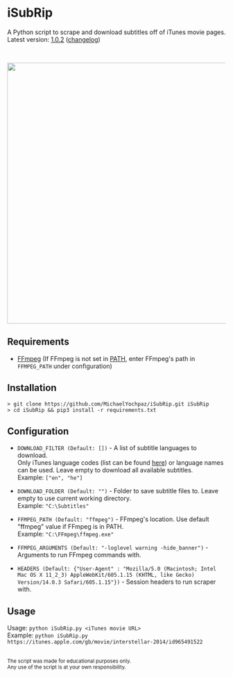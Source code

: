 # iSubRip
A Python script to scrape and download subtitles off of iTunes movie pages.  
Latest version: [1.0.2](https://github.com/MichaelYochpaz/iSubRip/blob/main/iSubRip.py) ([changelog](https://github.com/MichaelYochpaz/iSubRip/blob/main/CHANGELOG.md))

<br/>
<p align="center">
  <a href="#"><img src="https://user-images.githubusercontent.com/8832013/111081939-59f1fe80-850e-11eb-94ad-0a77baff88ed.gif" width="600"></a>
</p>

##  Requirements
* [FFmpeg](https://github.com/FFmpeg/FFmpeg) (If FFmpeg is not set in [PATH](https://en.wikipedia.org/wiki/PATH_(variable)), enter FFmpeg's path in `FFMPEG_PATH` under configuration)

##  Installation
```
> git clone https://github.com/MichaelYochpaz/iSubRip.git iSubRip
> cd iSubRip && pip3 install -r requirements.txt
```

## Configuration
* `DOWNLOAD_FILTER (Default: [])` - A list of subtitle languages to download.  
Only iTunes language codes (list can be found [here](https://datahub.io/core/language-codes/r/0.html)) or language names can be used.
Leave empty to download all available subtitles.  
Example: `["en", "he"]`

* `DOWNLOAD_FOLDER (Default: "")` - Folder to save subtitle files to. Leave empty to use current working directory.  
Example: `"C:\Subtitles"`

* `FFMPEG_PATH (Default: "ffmpeg")` - FFmpeg's location. Use default "ffmpeg" value if FFmpeg is in PATH.  
Example: `"C:\FFmpeg\ffmpeg.exe"`

* `FFMPEG_ARGUMENTS (Default: "-loglevel warning -hide_banner")` - Arguments to run FFmpeg commands with.  

* `HEADERS (Default: {"User-Agent" : "Mozilla/5.0 (Macintosh; Intel Mac OS X 11_2_3) AppleWebKit/605.1.15 (KHTML, like Gecko) Version/14.0.3 Safari/605.1.15"})` - Session headers to run scraper with.  

## Usage

Usage: ```python iSubRip.py <iTunes movie URL>```  
Example: ```python iSubRip.py https://itunes.apple.com/gb/movie/interstellar-2014/id965491522```

##
<sub>The script was made for educational purposes only.  
Any use of the script is at your own responsibility.</sub>
